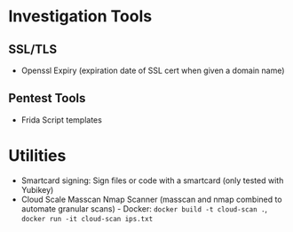 # Investigation Tools

## SSL/TLS
- Openssl Expiry (expiration date of SSL cert when given a domain name)
## Pentest Tools
- Frida Script templates
# Utilities
- Smartcard signing: Sign files or code with a smartcard (only tested with Yubikey)
- Cloud Scale Masscan Nmap Scanner (masscan and nmap combined to automate granular scans) - Docker: `docker build -t cloud-scan .`, `docker run -it cloud-scan ips.txt`
